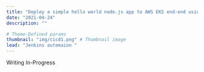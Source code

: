 ```yaml
---
title: "Deploy a simple hello world node.js app to AWS EKS end-end using Jenkins"
date: "2021-04-24"
description: ""

# Theme-Defined params
thumbnail: "img/cicd1.png" # Thumbnail image
lead: "Jenkins automaion "
---
```


Writing In-Progress

<!-- Building website using Hugo, GitHub and Netlify 

I have recently decided to start a blog and I looked at a bunch of different content management systems like WordPress , github pages etc , but it didnt quite feel like what I wanted . I'm a solo author and I wanted to put my content out there with leat amount of effort where I can focus on the content and not worry about the technology part. So, I finally settled down for the most elegant solution(in my opinion) which is Hugo with Netlify
Following is the workflow if you want a look at how I set up my blog

![](/img/workflow.png)

In every CI/CD pipeline there are multiple parts 

1. Source code  

     Every content management system starts with source code and i used > Hugo which is a static site generator written in Go. There are other alternatives like Jekyll, Hexo . I used Hugo because its open source and  websites built with Hugo are blazing fast (< 1 ms per page) and secure . 
Also you can experiment on local machine.

2. Storage 
    
    We need to store files somewhere , in my case storage part is taken care by github. Other storage options like gitlab can be used. 

3. Build and Deploy part 
    
    Netlify is the go-to hosting service if you want to  build, deploy, host and manage HTTPS (with letsEncrypt) all under one roof. 
    


Below are the steps to set up a blog with mainroad theme , just like I did

Prerequisites:
 
> Install latest version of hugo from here(if you want to run the server locally and test before deploying) :  https://gohugo.io/getting-started/installing/ 
> Github account ,Gitbash
> Netlify account

**Step 1 : Hugo Setup**

input  : nothing
output : Site in hugo format with mainroad theme which is not built.
    Note : The reason its not built here is because we have to manually build and push every time a change is made. We are implemeting CI/CD pipeline and thats where Netlify takes care of the rebuilds everytime a change is made in the source code. 

Create a new Site 
``` 
$ hugo new site site_name
 ```

Initilize git in the root
``` 
$ git init
```

Select & Download a  theme
```
$ git submodule add https://github.com/budparr/gohugo-theme-ananke.git themes/mainroad
```
Add theme in config.toml in the root

theme = "mainroad"

Adding Posts

Create content using markdown files in the content folder of the root with front matter.

Adding Images 

All the images are in static folder . Create a img/ folder and place all the images required for the site in here.

To test site locally , run  
```
hugo server -D 
 ```

![](/img/hugoServerD.png)

The Site should be available at localhost:1313/ if the port is free

**Step 2 : Github Setup**

Input  : Hugo Source Code
Output : Github repo

Follow guidelines from github help pages to push your local project to github repository : https://help.github.com/en/github/importing-your-projects-to-github/adding-an-existing-project-to-github-using-the-command-line


**Step 3 : Build and Host on Netlify**

3.1 Conect your Netlify account with Github and authorize application with Github

![](/img/hugoNetlify1.png)

Authorize Netlify 

![](/img/NetlifyHugo2.png)


3.2 Select new site from Git and select the repo you want to host

![](/img/NetlifyHugo3.png)


3.3 In the Netlify console, selecting “Deploy site” will immediately take you to a terminal for your build. Once the build and deploy is finished , select Browse Site to view the live site

![](/img/hugoNetlify4.png)


Once the website is deployed successfully , you get a radomly generated domain name with which you can access your website.

3.4 You can add your custom Domain name and https certificate

![](/img/5.png)


Now you have your website with your custom domanin name and https certificate  -->